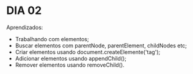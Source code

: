 # DIA 02

Aprendizados:
- Trabalhando com elementos;
- Buscar elementos com parentNode, parentElement, childNodes etc;
- Criar elementos usando document.createElemente('tag');
- Adicionar elementos usando appendChild();
- Remover elementos usando removeChild().

